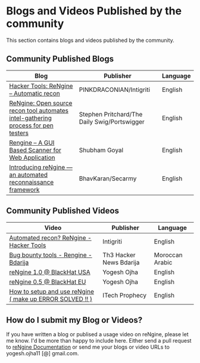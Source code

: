 # Blogs and Videos Published by the community

This section contains blogs and videos published by the community.

## Community Published Blogs

| Blog                                                         | Publisher               | Language |
|--------------------------------------------------------------|-------------------------|----------|
| [Hacker Tools: ReNgine – Automatic recon](https://blog.intigriti.com/2021/08/24/hacker-tools-rengine/)                      | PINKDRACONIAN/Intigriti | English  |
| [ReNgine: Open source recon tool automates intel-gathering process for pen testers](https://portswigger.net/daily-swig/rengine-open-source-recon-tool-automates-intel-gathering-process-for-pen-testers)                      | Stephen Pritchard/The Daily Swig/Portswigger | English  |
| [Rengine – A GUI Based Scanner for Web Application](https://secnhack.in/rengine-a-gui-based-scanner-for-web-application/amp)                      | Shubham Goyal | English  |
| [Introducing reNgine — an automated reconnaissance framework](https://medium.com/secarmy/introducing-rengine-an-automated-reconnaissance-framework-by-yogesh-ojha-a7af6e35ae67)                      | BhavKaran/Secarmy | English  |


## Community Published Videos

| Video                                                         | Publisher               | Language |
|--------------------------------------------------------------|-------------------------|----------|
| [Automated recon? ReNgine - Hacker Tools](https://www.youtube.com/watch?v=vP7tBopQSEc)                      | Intigriti | English  |
| [Bug bounty tools - Rengine - Bdarija](https://www.youtube.com/watch?v=9FuRrcmWgWU)                      | Th3 Hacker News Bdarija | Moroccan Arabic  |
| [reNgine 1.0 @ BlackHat USA](https://www.youtube.com/watch?v=7uvP6MaQOX0)                      | Yogesh Ojha  |  English  |
| [reNgine 0.5 @ BlackHat EU](https://www.youtube.com/watch?v=A1oNOIc0h5A)                      | Yogesh Ojha  |  English  |
| [How to setup and use reNgine ( make up ERROR SOLVED !! )](https://www.youtube.com/watch?v=WRnSIiJz-fE)                      | ITech Prophecy | English  |

## How do I submit my Blog or Videos?

If you have written a blog or publised a usage video on reNgine, please let me know. I'd be more than happy to include here. Either send a pull request to [reNgine Documentation](https://github.com/yogeshojha/rengineDocumentation) or send me your blogs or video URLs to yogesh.ojha11 [@] gmail.com.

